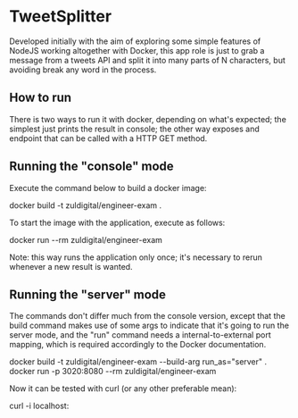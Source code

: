 # TweetSplitter

Developed initially with the aim of exploring some simple features of NodeJS working altogether with Docker, this app role is just to grab a message from a tweets API and split it into many parts of N characters, but avoiding break any word in the process.


## How to run

There is two ways to run it with docker, depending on what's expected; the simplest just prints the result in console; the other way exposes and endpoint that can be called with a HTTP GET method.

## Running the "console" mode

Execute the command below to build a docker image:

docker build -t zuldigital/engineer-exam .

To start the image with the application, execute as follows:

docker run --rm zuldigital/engineer-exam

Note: this way runs the application only once; it's necessary to rerun whenever a new result is wanted.

## Running the "server" mode

The commands don't differ much from the console version, except that the build command makes use of some args to indicate that it's going to run the server mode, and the "run" command needs a internal-to-external port mapping, which is required accordingly to the Docker documentation.

docker build -t zuldigital/engineer-exam --build-arg run_as="server" .
docker run -p 3020:8080 --rm zuldigital/engineer-exam

Now it can be tested with curl (or any other preferable mean):

curl -i localhost:<port>

